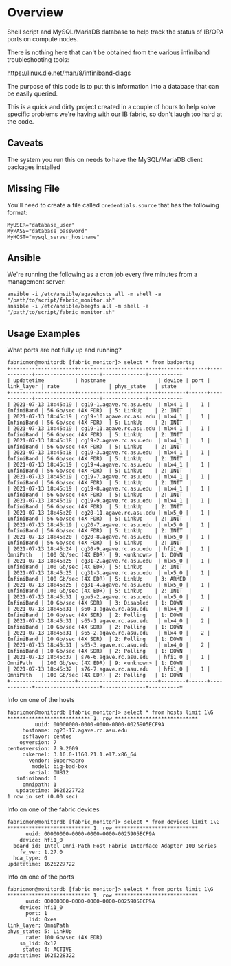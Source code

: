 # Overview
Shell script and MySQL/MariaDB database to help track the status of IB/OPA ports on compute nodes.

There is nothing here that can't be obtained from the various infiniband troubleshooting tools:

https://linux.die.net/man/8/infiniband-diags

The purpose of this code is to put this information into a database that can be easily queried.

This is a quick and dirty project created in a couple of hours to help solve specific problems we're having with our IB fabric, so don't laugh too hard at the code.

## Caveats

The system you run this on needs to have the MySQL/MariaDB client packages installed

## Missing File

You'll need to create a file called `credentials.source` that has the following format:

```
MyUSER="database_user"
MyPASS="database_password"
MyHOST="mysql_server_hostname"
```

## Ansible

We're running the following as a cron job every five minutes from a management server:

```
ansible -i /etc/ansible/agavehosts all -m shell -a "/path/to/script/fabric_monitor.sh"
ansible -i /etc/ansible/beegfs all -m shell -a "/path/to/script/fabric_monitor.sh"
```

## Usage Examples

What ports are not fully up and running?

```
fabricmon@monitordb [fabric_monitor]> select * from badports;
+---------------------+--------------------------+--------+------+------------+---------------------+--------------+----------+
| updatetime          | hostname                 | device | port | link_layer | rate                | phys_state   | state    |
+---------------------+--------------------------+--------+------+------------+---------------------+--------------+----------+
| 2021-07-13 18:45:19 | cg19-1.agave.rc.asu.edu  | mlx4_1 |    1 | InfiniBand | 56 Gb/sec (4X FDR)  | 5: LinkUp    | 2: INIT  |
| 2021-07-13 18:45:19 | cg19-10.agave.rc.asu.edu | mlx4_1 |    1 | InfiniBand | 56 Gb/sec (4X FDR)  | 5: LinkUp    | 2: INIT  |
| 2021-07-13 18:45:19 | cg19-11.agave.rc.asu.edu | mlx4_1 |    1 | InfiniBand | 56 Gb/sec (4X FDR)  | 5: LinkUp    | 2: INIT  |
| 2021-07-13 18:45:18 | cg19-2.agave.rc.asu.edu  | mlx4_1 |    1 | InfiniBand | 56 Gb/sec (4X FDR)  | 5: LinkUp    | 2: INIT  |
| 2021-07-13 18:45:18 | cg19-3.agave.rc.asu.edu  | mlx4_1 |    1 | InfiniBand | 56 Gb/sec (4X FDR)  | 5: LinkUp    | 2: INIT  |
| 2021-07-13 18:45:19 | cg19-4.agave.rc.asu.edu  | mlx4_1 |    1 | InfiniBand | 56 Gb/sec (4X FDR)  | 5: LinkUp    | 2: INIT  |
| 2021-07-13 18:45:19 | cg19-7.agave.rc.asu.edu  | mlx4_1 |    1 | InfiniBand | 56 Gb/sec (4X FDR)  | 5: LinkUp    | 2: INIT  |
| 2021-07-13 18:45:19 | cg19-8.agave.rc.asu.edu  | mlx4_1 |    1 | InfiniBand | 56 Gb/sec (4X FDR)  | 5: LinkUp    | 2: INIT  |
| 2021-07-13 18:45:19 | cg19-9.agave.rc.asu.edu  | mlx4_1 |    1 | InfiniBand | 56 Gb/sec (4X FDR)  | 5: LinkUp    | 2: INIT  |
| 2021-07-13 18:45:20 | cg20-11.agave.rc.asu.edu | mlx5_0 |    1 | InfiniBand | 56 Gb/sec (4X FDR)  | 5: LinkUp    | 2: INIT  |
| 2021-07-13 18:45:19 | cg20-7.agave.rc.asu.edu  | mlx5_0 |    1 | InfiniBand | 56 Gb/sec (4X FDR)  | 5: LinkUp    | 2: INIT  |
| 2021-07-13 18:45:20 | cg20-8.agave.rc.asu.edu  | mlx5_0 |    1 | InfiniBand | 56 Gb/sec (4X FDR)  | 5: LinkUp    | 2: INIT  |
| 2021-07-13 18:45:24 | cg30-9.agave.rc.asu.edu  | hfi1_0 |    1 | OmniPath   | 100 Gb/sec (4X EDR) | 9: <unknown> | 1: DOWN  |
| 2021-07-13 18:45:25 | cg31-2.agave.rc.asu.edu  | mlx5_0 |    1 | InfiniBand | 100 Gb/sec (4X EDR) | 5: LinkUp    | 2: INIT  |
| 2021-07-13 18:45:25 | cg31-3.agave.rc.asu.edu  | mlx5_0 |    1 | InfiniBand | 100 Gb/sec (4X EDR) | 5: LinkUp    | 3: ARMED |
| 2021-07-13 18:45:25 | cg31-4.agave.rc.asu.edu  | mlx5_0 |    1 | InfiniBand | 100 Gb/sec (4X EDR) | 5: LinkUp    | 2: INIT  |
| 2021-07-13 18:45:31 | gpu5-2.agave.rc.asu.edu  | mlx5_0 |    1 | InfiniBand | 10 Gb/sec (4X SDR)  | 3: Disabled  | 1: DOWN  |
| 2021-07-13 18:45:31 | s60-1.agave.rc.asu.edu   | mlx4_0 |    2 | InfiniBand | 10 Gb/sec (4X SDR)  | 2: Polling   | 1: DOWN  |
| 2021-07-13 18:45:31 | s65-1.agave.rc.asu.edu   | mlx4_0 |    2 | InfiniBand | 10 Gb/sec (4X SDR)  | 2: Polling   | 1: DOWN  |
| 2021-07-13 18:45:31 | s65-2.agave.rc.asu.edu   | mlx4_0 |    2 | InfiniBand | 10 Gb/sec (4X SDR)  | 2: Polling   | 1: DOWN  |
| 2021-07-13 18:45:31 | s65-3.agave.rc.asu.edu   | mlx4_0 |    2 | InfiniBand | 10 Gb/sec (4X SDR)  | 2: Polling   | 1: DOWN  |
| 2021-07-13 18:45:37 | s76-6.agave.rc.asu.edu   | hfi1_0 |    1 | OmniPath   | 100 Gb/sec (4X EDR) | 9: <unknown> | 1: DOWN  |
| 2021-07-13 18:45:32 | s76-7.agave.rc.asu.edu   | hfi1_0 |    1 | OmniPath   | 100 Gb/sec (4X EDR) | 2: Polling   | 1: DOWN  |
+---------------------+--------------------------+--------+------+------------+---------------------+--------------+----------+
```

Info on one of the hosts

```
fabricmon@monitordb [fabric_monitor]> select * from hosts limit 1\G
*************************** 1. row ***************************
         uuid: 00000000-0000-0000-0000-0025905ECF9A
     hostname: cg23-17.agave.rc.asu.edu
     osflavor: centos
    osversion: 7
centosversion: 7.9.2009
     oskernel: 3.10.0-1160.21.1.el7.x86_64
       vendor: SuperMacro
        model: big-bad-box
       serial: OU812
   infiniband: 0
     omnipath: 1
   updatetime: 1626227722
1 row in set (0.00 sec)
```

Info on one of the fabric devices

```
fabricmon@monitordb [fabric_monitor]> select * from devices limit 1\G
*************************** 1. row ***************************
      uuid: 00000000-0000-0000-0000-0025905ECF9A
    device: hfi1_0
  board_id: Intel Omni-Path Host Fabric Interface Adapter 100 Series
    fw_ver: 1.27.0
  hca_type: 0
updatetime: 1626227722
```

Info on one of the ports
```
fabricmon@monitordb [fabric_monitor]> select * from ports limit 1\G
*************************** 1. row ***************************
      uuid: 00000000-0000-0000-0000-0025905ECF9A
    device: hfi1_0
      port: 1
       lid: 0xea
link_layer: OmniPath
phys_state: 5: LinkUp
      rate: 100 Gb/sec (4X EDR)
    sm_lid: 0x12
     state: 4: ACTIVE
updatetime: 1626228322
```
